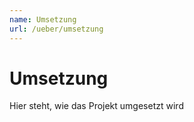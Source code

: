 ```yaml
---
name: Umsetzung
url: /ueber/umsetzung
---
```

# Umsetzung

Hier steht, wie das Projekt umgesetzt wird
